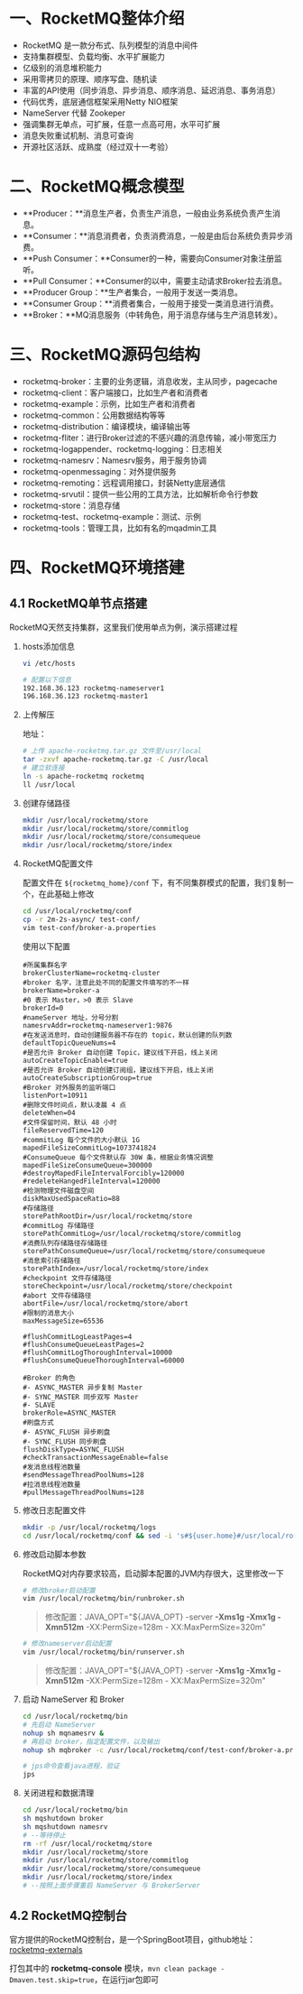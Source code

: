 # 一、RocketMQ整体介绍

- RocketMQ 是一款分布式、队列模型的消息中间件
- 支持集群模型、负载均衡、水平扩展能力
- 亿级别的消息堆积能力
- 采用零拷贝的原理、顺序写盘、随机读
- 丰富的API使用（同步消息、异步消息、顺序消息、延迟消息、事务消息）
- 代码优秀，底层通信框架采用Netty NIO框架
- NameServer 代替 Zookeper
- 强调集群无单点，可扩展，任意一点高可用，水平可扩展
- 消息失败重试机制、消息可查询
- 开源社区活跃、成熟度（经过双十一考验）

# 二、RocketMQ概念模型

* **Producer：**消息生产者，负责生产消息，一般由业务系统负责产生消息。
* **Consumer：**消息消费者，负责消费消息，一般是由后台系统负责异步消费。
* **Push Consumer：**Consumer的一种，需要向Consumer对象注册监听。
* **Pull Consumer：**Consumer的以中，需要主动请求Broker拉去消息。
* **Producer Group：**生产者集合，一般用于发送一类消息。
* **Consumer Group：**消费者集合，一般用于接受一类消息进行消费。
* **Broker：**MQ消息服务（中转角色，用于消息存储与生产消息转发）。

# 三、RocketMQ源码包结构

- rocketmq-broker：主要的业务逻辑，消息收发，主从同步，pagecache
- rocketmq-client：客户端接口，比如生产者和消费者
- rocketmq-example：示例，比如生产者和消费者
- rocketmq-common：公用数据结构等等 
- rocketmq-distribution：编译模块，编译输出等
- rocketmq-fliter：进行Broker过滤的不感兴趣的消息传输，减小带宽压力
- rocketmq-logappender、rocketmq-logging：日志相关
- rocketmq-namesrv：Namesrv服务，用于服务协调
- rocketmq-openmessaging：对外提供服务
- rocketmq-remoting：远程调用接口，封装Netty底层通信
-  rocketmq-srvutil：提供一些公用的工具方法，比如解析命令行参数
- rocketmq-store：消息存储
- rocketmq-test、rocketmq-example：测试、示例
- rocketmq-tools：管理工具，比如有名的mqadmin工具

# 四、RocketMQ环境搭建

## 4.1 RocketMQ单节点搭建

RocketMQ天然支持集群，这里我们使用单点为例，演示搭建过程

1. hosts添加信息

   ```bash
   vi /etc/hosts
   
   # 配置以下信息
   192.168.36.123 rocketmq-nameserver1
   196.168.36.123 rocketmq-master1
   ```

2. 上传解压

   地址：

   ```bash
   # 上传 apache-rocketmq.tar.gz 文件至/usr/local
   tar -zxvf apache-rocketmq.tar.gz -C /usr/local
   # 建立软连接
   ln -s apache-rocketmq rocketmq
   ll /usr/local
   ```

3. 创建存储路径

   ```bash
   mkdir /usr/local/rocketmq/store
   mkdir /usr/local/rocketmq/store/commitlog
   mkdir /usr/local/rocketmq/store/consumequeue
   mkdir /usr/local/rocketmq/store/index
   ```

4. RocketMQ配置文件

   配置文件在 `${rocketmq_home}/conf` 下，有不同集群模式的配置，我们复制一个，在此基础上修改

   ```bash
   cd /usr/local/rocketmq/conf
   cp -r 2m-2s-async/ test-conf/
   vim test-conf/broker-a.properties
   ```

   使用以下配置

   ```properties
   #所属集群名字
   brokerClusterName=rocketmq-cluster
   #broker 名字，注意此处不同的配置文件填写的不一样
   brokerName=broker-a
   #0 表示 Master，>0 表示 Slave
   brokerId=0
   #nameServer 地址，分号分割
   namesrvAddr=rocketmq-nameserver1:9876
   #在发送消息时，自动创建服务器不存在的 topic，默认创建的队列数
   defaultTopicQueueNums=4
   #是否允许 Broker 自动创建 Topic，建议线下开启，线上关闭
   autoCreateTopicEnable=true
   #是否允许 Broker 自动创建订阅组，建议线下开启，线上关闭
   autoCreateSubscriptionGroup=true
   #Broker 对外服务的监听端口
   listenPort=10911
   #删除文件时间点，默认凌晨 4 点
   deleteWhen=04
   #文件保留时间，默认 48 小时
   fileReservedTime=120
   #commitLog 每个文件的大小默认 1G
   mapedFileSizeCommitLog=1073741824
   #ConsumeQueue 每个文件默认存 30W 条，根据业务情况调整
   mapedFileSizeConsumeQueue=300000
   #destroyMapedFileIntervalForcibly=120000
   #redeleteHangedFileInterval=120000
   #检测物理文件磁盘空间
   diskMaxUsedSpaceRatio=88
   #存储路径
   storePathRootDir=/usr/local/rocketmq/store
   #commitLog 存储路径
   storePathCommitLog=/usr/local/rocketmq/store/commitlog
   #消费队列存储路径存储路径
   storePathConsumeQueue=/usr/local/rocketmq/store/consumequeue
   #消息索引存储路径
   storePathIndex=/usr/local/rocketmq/store/index
   #checkpoint 文件存储路径
   storeCheckpoint=/usr/local/rocketmq/store/checkpoint
   #abort 文件存储路径
   abortFile=/usr/local/rocketmq/store/abort
   #限制的消息大小
   maxMessageSize=65536
   
   #flushCommitLogLeastPages=4
   #flushConsumeQueueLeastPages=2
   #flushCommitLogThoroughInterval=10000
   #flushConsumeQueueThoroughInterval=60000
   
   #Broker 的角色
   #- ASYNC_MASTER 异步复制 Master
   #- SYNC_MASTER 同步双写 Master
   #- SLAVE
   brokerRole=ASYNC_MASTER
   #刷盘方式
   #- ASYNC_FLUSH 异步刷盘
   #- SYNC_FLUSH 同步刷盘
   flushDiskType=ASYNC_FLUSH
   #checkTransactionMessageEnable=false
   #发消息线程池数量
   #sendMessageThreadPoolNums=128
   #拉消息线程池数量
   #pullMessageThreadPoolNums=128
   ```

5. 修改日志配置文件

   ```bash
   mkdir -p /usr/local/rocketmq/logs
   cd /usr/local/rocketmq/conf && sed -i 's#${user.home}#/usr/local/rocketmq#g' *.xml
   ```

6. 修改启动脚本参数

   RocketMQ对内存要求较高，启动脚本配置的JVM内存很大，这里修改一下

   ```bash
   # 修改broker启动配置
   vim /usr/local/rocketmq/bin/runbroker.sh
   ```

   > 修改配置：JAVA_OPT="${JAVA_OPT} -server **-Xms1g -Xmx1g -Xmn512m** -XX:PermSize=128m - XX:MaxPermSize=320m"

   ```bash
   # 修改nameserver启动配置
   vim /usr/local/rocketmq/bin/runserver.sh
   ```

   > 修改配置：JAVA_OPT="${JAVA_OPT} -server **-Xms1g -Xmx1g -Xmn512m** -XX:PermSize=128m - XX:MaxPermSize=320m"

7. 启动 NameServer 和 Broker

   ```bash
   cd /usr/local/rocketmq/bin
   # 先启动 NameServer
   nohup sh mqnamesrv &
   # 再启动 broker，指定配置文件，以及输出
   nohup sh mqbroker -c /usr/local/rocketmq/conf/test-conf/broker-a.properties >/dev/null 2>&1 &
   
   # jps命令查看java进程，验证
   jps
   ```

8. 关闭进程和数据清理

   ```bash
   cd /usr/local/rocketmq/bin
   sh mqshutdown broker
   sh mqshutdown namesrv
   # --等待停止
   rm -rf /usr/local/rocketmq/store
   mkdir /usr/local/rocketmq/store
   mkdir /usr/local/rocketmq/store/commitlog
   mkdir /usr/local/rocketmq/store/consumequeue
   mkdir /usr/local/rocketmq/store/index
   # --按照上面步骤重启 NameServer 与 BrokerServer
   ```

## 4.2 RocketMQ控制台

官方提供的RocketMQ控制台，是一个SpringBoot项目，github地址：[rocketmq-externals](https://github.com/apache/rocketmq-externals)

打包其中的 **rocketmq-console** 模块，`mvn clean package -Dmaven.test.skip=true`，在运行jar包即可